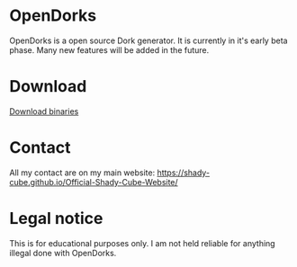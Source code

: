 # OpenDorks
OpenDorks is a open source Dork generator. It is currently in it's early beta phase. Many new features will
be added in the future.

# Download
[Download binaries]()

# Contact
All my contact are on my main website: https://shady-cube.github.io/Official-Shady-Cube-Website/

# Legal notice

This is for educational purposes only. I am not held reliable for anything illegal done with OpenDorks.
